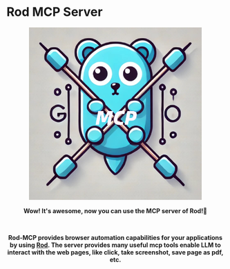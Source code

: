 # Rod MCP Server

<div align="center">

<img src="assets/logo.png" alt="logo" width="400" height="400">


<strong>Wow! It's awesome, now you can use the MCP server of Rod!🚀</strong>

<br>

<strong>Rod-MCP provides browser automation capabilities for your applications by using [Rod](https://github.com/go-rod/rod). The server provides many useful mcp tools enable LLM to interact with the web pages, like click, take screenshot, save page as pdf, etc.</strong>

</div>